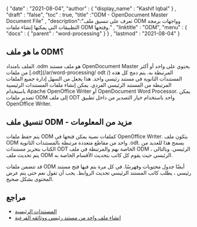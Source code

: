 {
  "date" : "2021-08-04",
  "author" : {
    "display_name" : "Kashif Iqbal"
} ,
  "draft" : "false",
  "toc" : true,
  "title" :"ODM - OpenDocument Master Document File" ,
  "description":"تعرف على تنسيق ملف ODM وواجهات برمجة التطبيقات التي يمكنها إنشاء ملفات ODM وفتحها." ,
  "linktitle" : "ODM",
  "menu" : {
    "docs" : {
      "parent" : "word-processing"
}
} ,
  "lastmod" : "2021-08-04"
}

## ما هو ملف ODM؟

الملف بامتداد .odm هو ملف مستند OpenDocument Master يحتوي على واحد أو أكثر من ملفات [.odt](/ar/word-processing/ odt /) المرتبطة به. يتم دمج كل هذه المستندات الثانوية في مستند رئيسي واحد. هذا يجعل من السهل إدارة جميع الملفات المرتبطة من المستند الرئيسي الفردي. يمكن إنشاء ملفات المستندات الرئيسية باستخدام Apache OpenOffice Writer أو OpenDocument Word Processor. يمكن تصدير ملفات ODM إلى ملف ODT واحد باستخدام خيار التصدير من داخل تطبيق OpenOffice Writer.

## تنسيق ملف ODM - مزيد من المعلومات

يتم حفظ ملفات ODM كملفات نصية يمكن فتحها في OpenOffice Writer. يتكون ملف ODM واحد من مقاطع متعددة مرتبطة بالمستندات الثانوية .odt. يسمح هذا للعديد من الكتاب بتحرير مستندات ODT الخاصة بهم والمرتبطة في ملف ODM الرئيسي. وبالتالي ، يتم تحديث ملف ODM الرئيسي حيث يقوم كل كاتب بتحديث الأقسام الخاصة به.

قد تتضمن ملفات ODM أيضًا جدول محتويات وفهرسًا. في كل مرة يتم فيها فتح مستند رئيسي ، يطلب كاتب المستند الرئيسي تحديث الروابط. يجب أن تقول نعم حتى يتم عرض المحتوى بشكل صحيح.

## مراجع

* [المستندات الرئيسية](https://wiki.openoffice.org/wiki/Documentation/UserGuide/Writer/MasterDoc)
* [إنشاء ملف واحد من مستند رئيسي ووثائقه الفرعية](https://wiki.openoffice.org/wiki/Documentation/OOo3_User_Guides/Writer_Guide/Creating_one_file_from_a_master_document)

